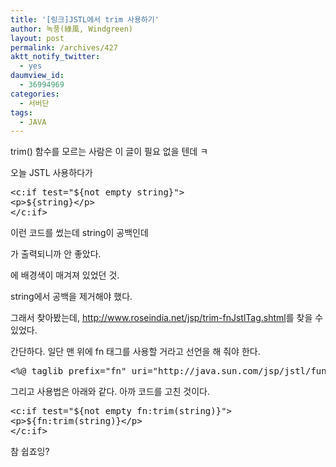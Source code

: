 ```yaml
---
title: '[링크]JSTL에서 trim 사용하기'
author: 녹풍(綠風, Windgreen)
layout: post
permalink: /archives/427
aktt_notify_twitter:
  - yes
daumview_id:
  - 36994969
categories:
  - 서버단
tags:
  - JAVA
---
```

trim() 함수를 모르는 사람은 이 글이 필요 없을 텐데 ㅋ

오늘 JSTL 사용하다가

<pre class="brush:html">&lt;c:if test="${not empty string}"&gt;
&lt;p&gt;${string}&lt;/p&gt;
&lt;/c:if&gt;
</pre>

이런 코드를 썼는데 string이 공백인데 <p> </p>가 출력되니까 안 좋았다. <p>에 배경색이 매겨져 있었던 것.

string에서 공백을 제거해야 했다.

그래서 찾아봤는데, <a target="_blank" href="http://www.roseindia.net/jsp/trim-fnJstlTag.shtml">http://www.roseindia.net/jsp/trim-fnJstlTag.shtml</a>를 찾을 수 있었다.

간단하다. 일단 맨 위에 fn 태그를 사용할 거라고 선언을 해 줘야 한다.

<pre class="brush:java">&lt;%@ taglib prefix="fn" uri="http://java.sun.com/jsp/jstl/functions" %&gt;
</pre>

그리고 사용법은 아래와 같다. 아까 코드를 고친 것이다.

<pre class="brush:html">&lt;c:if test="${not empty fn:trim(string)}"&gt;
&lt;p&gt;${fn:trim(string)}&lt;/p&gt;
&lt;/c:if&gt;
</pre>

참 쉽죠잉?